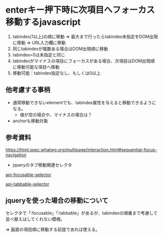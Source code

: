 # enterキー押下時に次項目へフォーカス移動するjavascript

1. tabindex(1以上)の順に移動 ⇒ 最大まで行ったらtabindex未指定をDOM出現に移動 ⇒ URL入力欄に移動
1. 同じtabindexが複数ある場合はDOM出現順に移動
1. tabindex=0は未指定と同じ
1. tabindexがマイナスの項目にフォーカスがある場合、次項目はDOM出現順に移動可能な項目へ移動
1. 移動可能：tabindex指定なし、もしくは0以上

## 他考慮する事柄
* 通常移動できないelementでも、tabindex属性を与えると移動できるようになる。
  * 値が空の場合や、マイナスの場合は？
* anchorも移動対象


## 参考資料
https://html.spec.whatwg.org/multipage/interaction.html#sequential-focus-navigation

* jqueryのタブ移動関連セレクタ

[api-focusable-selector](http://www.w3big.com/ja/jqueryui/api-focusable-selector.html)

[api-tabbable-selector](http://www.w3big.com/ja/jqueryui/api-tabbable-selector.html)

## jqueryを使った場合の移動について

セレクタで「:focusable」「:tabbable」があるが、tabindexの順番まで考慮して並べ替えはしてくれない模様。

  ⇒ 画面の項目順に移動する前提であれば使える。
